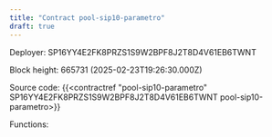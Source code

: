 ```yaml
---
title: "Contract pool-sip10-parametro"
draft: true
---
```

Deployer: SP16YY4E2FK8PRZS1S9W2BPF8J2T8D4V61EB6TWNT


 



Block height: 665731 (2025-02-23T19:26:30.000Z)

Source code: {{<contractref "pool-sip10-parametro" SP16YY4E2FK8PRZS1S9W2BPF8J2T8D4V61EB6TWNT pool-sip10-parametro>}}

Functions:


